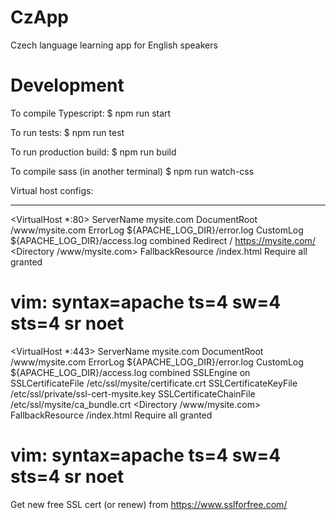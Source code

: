 # CzApp
Czech language learning app for English speakers

# Development
To compile Typescript:
$ npm run start

To run tests:
$ npm run test

To run production build:
$ npm run build

To compile sass (in another terminal)
$ npm run watch-css


Virtual host configs:
____________________

<VirtualHost *:80>
        ServerName mysite.com
        DocumentRoot /www/mysite.com
        ErrorLog ${APACHE_LOG_DIR}/error.log
        CustomLog ${APACHE_LOG_DIR}/access.log combined
        Redirect / https://mysite.com/
        <Directory /www/mysite.com>
                FallbackResource /index.html
                Require all granted
        </Directory>
</VirtualHost>

# vim: syntax=apache ts=4 sw=4 sts=4 sr noet

<VirtualHost *:443>
        ServerName mysite.com
        DocumentRoot /www/mysite.com
        ErrorLog ${APACHE_LOG_DIR}/error.log
        CustomLog ${APACHE_LOG_DIR}/access.log combined
        SSLEngine on
        SSLCertificateFile /etc/ssl/mysite/certificate.crt
        SSLCertificateKeyFile /etc/ssl/private/ssl-cert-mysite.key
        SSLCertificateChainFile /etc/ssl/mysite/ca_bundle.crt
        <Directory /www/mysite.com>
                FallbackResource /index.html
                Require all granted
        </Directory>
</VirtualHost>

# vim: syntax=apache ts=4 sw=4 sts=4 sr noet

Get new free SSL cert (or renew) from https://www.sslforfree.com/